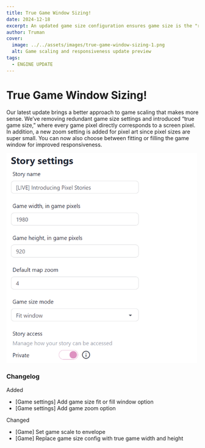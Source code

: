 ```yaml
---
title: True Game Window Sizing!
date: 2024-12-18
excerpt: An updated game size configuration ensures game size is the "real" size with scaling.
author: Truman
cover:
  image: ../../assets/images/true-game-window-sizing-1.png
  alt: Game scaling and responsiveness update preview
tags:
  - ENGINE UPDATE
---
```


# True Game Window Sizing!

Our latest update brings a better approach to game scaling that makes more sense. We’ve removing redundant game size settings and introduced “true game size,” where every game pixel directly corresponds to a screen pixel. In addition, a new zoom setting is added for pixel art since pixel sizes are super small. You can now also choose between fitting or filling the game window for improved responsiveness.

<div style="max-width:500px;">

![Responsive Options](../../assets/images/true-game-window-sizing-2.png)

</div>

### Changelog

Added

- [Game settings] Add game size fit or fill window option
- [Game settings] Add game zoom option

Changed

- [Game] Set game scale to envelope
- [Game] Replace game size config with true game width and height
